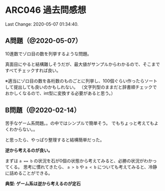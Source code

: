 # ARC046 過去問感想

Last Change: 2020-05-07 01:34:40.

## A問題（@2020-05-07）

10進数でゾロ目の数を列挙するような問題。

真面目にやると結構難しそうだが、最大値がサンプルからわかるので、そこまですべてチェックすれば良い。

※適当にゾロ目の数を各桁数のものごとに列挙し、100個ぐらい作ったらソートして提出しても良いのかもしれない。
（文字列型のままだと辞書順チェックでおかしくなるので、int型に変換する必要があると思う。）

## B問題（@2020-02-14）

苦手なゲーム系問題。。の中ではシンプルで簡単そう。
でもちょっと考えてもよくわからない。。

と思ったら、やっぱり整理すると結構簡単だった。

**逆から考えるのが良い。**

まずは `a == b` の状況を石が0個の状態から考えてみると、必勝の状況がわかってくる。
思考に慣れてきたら、 `a > b` や `a < b` についても考えてみると、冷静に詰めることができる。

**典型: ゲーム系は逆から考えるのが定石**

